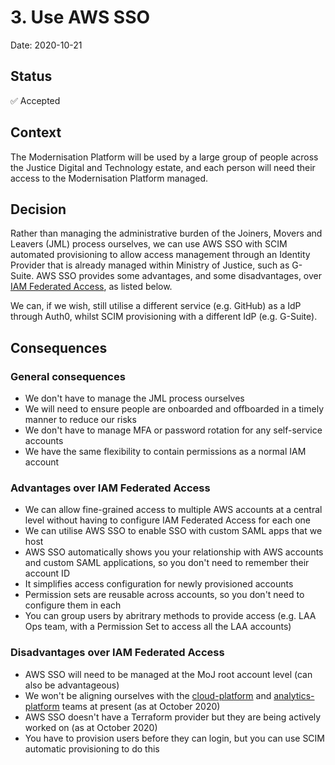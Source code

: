 # 3. Use AWS SSO

Date: 2020-10-21

## Status

✅ Accepted

## Context

The Modernisation Platform will be used by a large group of people across the Justice Digital and Technology estate, and each person will need their access to the Modernisation Platform managed.

## Decision

Rather than managing the administrative burden of the Joiners, Movers and Leavers (JML) process ourselves, we can use AWS SSO with SCIM automated provisioning to allow access management through an Identity Provider that is already managed within Ministry of Justice, such as G-Suite. AWS SSO provides some advantages, and some disadvantages, over [IAM Federated Access](0002-use-iam-federated-access.md), as listed below.

We can, if we wish, still utilise a different service (e.g. GitHub) as a IdP through Auth0, whilst SCIM provisioning with a different IdP (e.g. G-Suite).

## Consequences

### General consequences
- We don't have to manage the JML process ourselves
- We will need to ensure people are onboarded and offboarded in a timely manner to reduce our risks
- We don't have to manage MFA or password rotation for any self-service accounts
- We have the same flexibility to contain permissions as a normal IAM account

### Advantages over IAM Federated Access
- We can allow fine-grained access to multiple AWS accounts at a central level without having to configure IAM Federated Access for each one
- We can utilise AWS SSO to enable SSO with custom SAML apps that we host
- AWS SSO automatically shows you your relationship with AWS accounts and custom SAML applications, so you don't need to remember their account ID
- It simplifies access configuration for newly provisioned accounts
- Permission sets are reusable across accounts, so you don't need to configure them in each
- You can group users by abritrary methods to provide access (e.g. LAA Ops team, with a Permission Set to access all the LAA accounts)

### Disadvantages over IAM Federated Access
- AWS SSO will need to be managed at the MoJ root account level (can also be advantageous)
- We won't be aligning ourselves with the [cloud-platform](https://github.com/ministryofjustice/cloud-platform) and [analytics-platform](https://github.com/ministryofjustice/analytics-platform) teams at present (as at October 2020)
- AWS SSO doesn't have a Terraform provider but they are being actively worked on (as at October 2020)
- You have to provision users before they can login, but you can use SCIM automatic provisioning to do this
